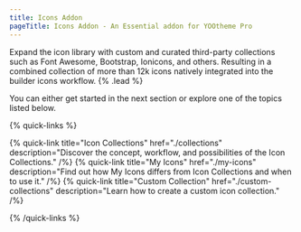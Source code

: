 ```yaml
---
title: Icons Addon
pageTitle: Icons Addon - An Essential addon for YOOtheme Pro
---
```


Expand the icon library with custom and curated third-party collections such as Font Awesome, Bootstrap, Ionicons, and others. Resulting in a combined collection of more than 12k icons natively integrated into the builder icons workflow. {% .lead %}

You can either get started in the next section or explore one of the topics listed below.

{% quick-links %}

{% quick-link title="Icon Collections" href="./collections" description="Discover the concept, workflow, and possibilities of the Icon Collections." /%}
{% quick-link title="My Icons" href="./my-icons" description="Find out how My Icons differs from Icon Collections and when to use it." /%}
{% quick-link title="Custom Collection" href="./custom-collections" description="Learn how to create a custom icon collection." /%}

{% /quick-links %}
